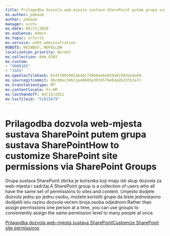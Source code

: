 ```yaml
---
title: Prilagodba dozvola web-mjesta sustava SharePoint putem grupa sustava SharePoint
ms.author: pebaum
author: pebaum
manager: scotv
ms.date: 04/21/2020
ms.audience: Admin
ms.topic: article
ms.service: o365-administration
ROBOTS: NOINDEX, NOFOLLOW
localization_priority: Normal
ms.collection: Adm_O365
ms.custom:
- "9000165"
- "3165"
ms.openlocfilehash: 6141f801002aba0c74966eebe659a0228d2eda69
ms.sourcegitcommit: 8bc60ec34bc1e40685e3976576e04a2623f63a7c
ms.translationtype: MT
ms.contentlocale: hr-HR
ms.lasthandoff: 04/15/2021
ms.locfileid: "51815679"
---
```

# <a name="how-to-customize-sharepoint-site-permissions-via-sharepoint-groups"></a><span data-ttu-id="dae5d-102">Prilagodba dozvola web-mjesta sustava SharePoint putem grupa sustava SharePoint</span><span class="sxs-lookup"><span data-stu-id="dae5d-102">How to customize SharePoint site permissions via SharePoint Groups</span></span> 

<span data-ttu-id="dae5d-103">Grupa sustava SharePoint zbirka je korisnika koji imaju isti skup dozvola za web-mjesta i sadržaj.</span><span class="sxs-lookup"><span data-stu-id="dae5d-103">A SharePoint group is a collection of users who all have the same set of permissions to sites and content.</span></span> <span data-ttu-id="dae5d-104">Umjesto dodjele dozvola jednu po jednu osobu, možete koristiti grupe da biste jednostavno dodijelili istu razinu dozvola većem broja osoba odjednom.</span><span class="sxs-lookup"><span data-stu-id="dae5d-104">Rather than assign permissions one person at a time, you can use groups to conveniently assign the same permission level to many people at once.</span></span>

[<span data-ttu-id="dae5d-105">Prilagodba dozvola web-mjesta sustava SharePoint</span><span class="sxs-lookup"><span data-stu-id="dae5d-105">Customize SharePoint site permissions</span></span>](https://docs.microsoft.com/sharepoint/customize-sharepoint-site-permissions)